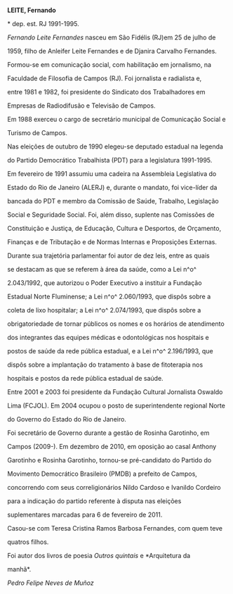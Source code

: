 **LEITE, Fernando**



\* dep. est. RJ 1991-1995.



*Fernando Leite Fernandes* nasceu em São Fidélis (RJ)em 25 de julho de

1959, filho de Anleifer Leite Fernandes e de Djanira Carvalho Fernandes.



Formou-se em comunicação social, com habilitação em jornalismo, na

Faculdade de Filosofia de Campos (RJ). Foi jornalista e radialista e,

entre 1981 e 1982, foi presidente do Sindicato dos Trabalhadores em

Empresas de Radiodifusão e Televisão de Campos.



Em 1988 exerceu o cargo de secretário municipal de Comunicação Social e

Turismo de Campos.



Nas eleições de outubro de 1990 elegeu-se deputado estadual na legenda

do Partido Democrático Trabalhista (PDT) para a legislatura 1991-1995.

Em fevereiro de 1991 assumiu uma cadeira na Assembleia Legislativa do

Estado do Rio de Janeiro (ALERJ) e, durante o mandato, foi vice-líder da

bancada do PDT e membro da Comissão de Saúde, Trabalho, Legislação

Social e Seguridade Social. Foi, além disso, suplente nas Comissões de

Constituição e Justiça, de Educação, Cultura e Desportos, de Orçamento,

Finanças e de Tributação e de Normas Internas e Proposições Externas.

Durante sua trajetória parlamentar foi autor de dez leis, entre as quais

se destacam as que se referem à área da saúde, como a Lei n^o^

2.043/1992, que autorizou o Poder Executivo a instituir a Fundação

Estadual Norte Fluminense; a Lei n^o^ 2.060/1993, que dispôs sobre a

coleta de lixo hospitalar; a Lei n^o^ 2.074/1993, que dispôs sobre a

obrigatoriedade de tornar públicos os nomes e os horários de atendimento

dos integrantes das equipes médicas e odontológicas nos hospitais e

postos de saúde da rede pública estadual, e a Lei n^o^ 2.196/1993, que

dispôs sobre a implantação do tratamento à base de fitoterapia nos

hospitais e postos da rede pública estadual de saúde.



Entre 2001 e 2003 foi presidente da Fundação Cultural Jornalista Oswaldo

Lima (FCJOL). Em 2004 ocupou o posto de superintendente regional Norte

do Governo do Estado do Rio de Janeiro.



Foi secretário de Governo durante a gestão de Rosinha Garotinho, em

Campos (2009-). Em dezembro de 2010, em oposição ao casal Anthony

Garotinho e Rosinha Garotinho, tornou-se pré-candidato do Partido do

Movimento Democrático Brasileiro (PMDB) a prefeito de Campos,

concorrendo com seus correligionários Nildo Cardoso e Ivanildo Cordeiro

para a indicação do partido referente à disputa nas eleições

suplementares marcadas para 6 de fevereiro de 2011.



Casou-se com Teresa Cristina Ramos Barbosa Fernandes, com quem teve

quatros filhos.



Foi autor dos livros de poesia *Outros quintais* e *Arquitetura da

manhã*.



*Pedro Felipe Neves de Muñoz*




